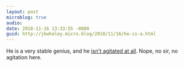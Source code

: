```yaml
---
layout: post
microblog: true
audio: 
date: 2018-11-16 13:33:55 -0800
guid: http://jbwhaley.micro.blog/2018/11/16/he-is-a.html
---
```

He is a very stable genius, and he [isn't agitated at all](https://www.cnn.com/2018/11/16/politics/donald-trump-robert-mueller-written-answers/index.html). Nope, no sir, no agitation here.
